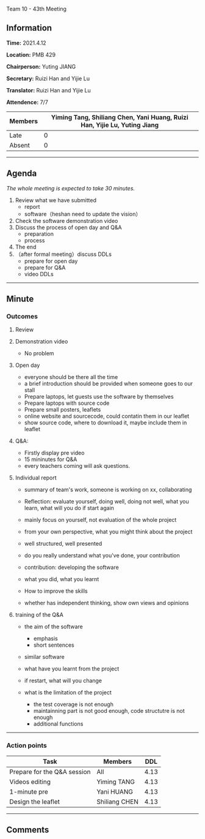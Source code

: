 Team 10 - 43th Meeting

## Information

**Time:** 2021.4.12 

**Location:** PMB 429

**Chairperson:** Yuting JIANG

**Secretary:** Ruizi Han and Yijie Lu

**Translator:** Ruizi Han and Yijie Lu

**Attendence:** 7/7

| **Members** | **Yiming Tang, Shiliang Chen, Yani Huang, Ruizi Han, Yijie Lu, Yuting Jiang** |
| ----------- | ------------------------------------------------------------ |
| Late        | 0                                                            |
| Absent      | 0                                                            |



------

## Agenda

*The whole meeting is expected to take 30 minutes.*

1. Review what we have submitted
   - report
   - software（heshan need to update the vision）
2. Check the software demonstration video
3. Discuss the process of open day and Q&A
   - preparation
   - process
4. The end
5. （after formal meeting）discuss DDLs
   -  prepare for open day
   - prepare for Q&A 
   - video DDLs



------

## Minute

### Outcomes

1. Review 
2. Demonstration video
	
	-	No problem
3. Open day

   - everyone should be there all the time
   - a brief introduction should be provided when someone goes to our stall
   - Prepare laptops, let guests use the software by themselves
   - Prepare laptops with source code
   - Prepare small posters, leaflets
   - online website and sourcecode, could contatin them in our leaflet
   - show source code, where to download it, maybe include them in leaflet
4. Q&A:
   - Firstly display pre video
   - 15 mininutes for Q&A
   - every teachers coming will ask questions.
5. Individual report
   - summary of team's work, someone is working on xx, collaborating
   - Reflection: evaluate yourself, doing well, doing not well, what you learn, what will you do if start again
   - mainly focus on yourself, not evaluation of the whole project
   - from your own perspective, what you might think about the project
   - well structured, well presented
   - do you really understand what you've done, your contribution
   
   - contribution: developing the software
   
   - what you did, what you learnt
   - How to improve the skills
   
   - whether has independent thinking, show own views and opinions
   
6. training of the Q&A
   - the aim of the software
     - emphasis
     - short sentences

   - similar software 

   - what have you learnt from the project

   - if restart, what will you change 

   - what is the limitation of the project
     - the test coverage is not enough
     - maintainning part is not good enough, code structutre is not enough
     - additional functions 



----------

### Action points

| **Task**                    | **Members**   | **DDL** |
| --------------------------- | ------------- | ------- |
| Prepare for the Q&A session | All           | 4.13    |
| Videos editing              | Yiming TANG   | 4.13    |
| 1-minute pre                | Yani HUANG    | 4.13    |
| Design the leaflet          | Shiliang CHEN | 4.13    |



------

## Comments

